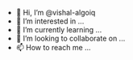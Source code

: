 - 👋 Hi, I’m @vishal-algoiq
- 👀 I’m interested in ...
- 🌱 I’m currently learning ...
- 💞️ I’m looking to collaborate on ...
- 📫 How to reach me ...

<!---
vishal-algoiq/vishal-algoiq is a ✨ special ✨ repository because its `README.md` (this file) appears on your GitHub profile.
You can click the Preview link to take a look at your changes.
--->
